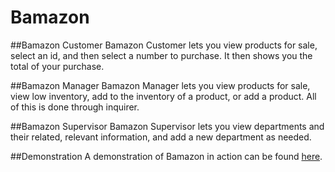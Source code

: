 # Bamazon
##Bamazon Customer
Bamazon Customer lets you view products for sale, select an id, and then select a number to purchase. It then shows you the total of your purchase.

##Bamazon Manager
Bamazon Manager lets you view products for sale, view low inventory, add to the inventory of a product, or add a product. All of this is done through inquirer.

##Bamazon Supervisor
Bamazon Supervisor lets you view departments and their related, relevant information, and add a new department as needed.

##Demonstration
A demonstration of Bamazon in action can be found [here](https://youtu.be/WZyRo0C1N6M).
